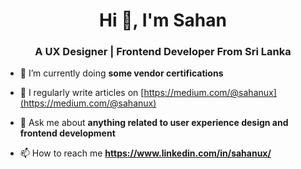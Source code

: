 <h1 align="center">Hi 👋, I'm Sahan</h1>
<h3 align="center">A UX Designer | Frontend Developer From Sri Lanka</h3>


- 🌱 I’m currently doing **some vendor certifications**

- 📝 I regularly write articles on [https://medium.com/@sahanux](https://medium.com/@sahanux)

- 💬 Ask me about **anything related to user experience design and frontend development**

- 📫 How to reach me **https://www.linkedin.com/in/sahanux/**


